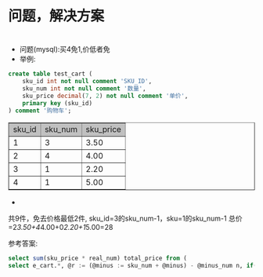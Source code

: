 

# 问题，解决方案



#
* 问题(mysql):买4免1,价低者免
* 举例:

```sql
create table test_cart (
	sku_id int not null comment 'SKU_ID',
	sku_num int not null comment '数量',
	sku_price decimal(7, 2) not null comment '单价',
	primary key (sku_id)
) comment '购物车';
```
<table border=1>
<tr>
<td bgcolor=silver class='medium'>sku_id</td>
<td bgcolor=silver class='medium'>sku_num</td>
<td bgcolor=silver class='medium'>sku_price</td>
</tr>

<tr>
<td class='normal' valign='top'>1</td>
<td class='normal' valign='top'>3</td>
<td class='normal' valign='top'>3.50</td>
</tr>

<tr>
<td class='normal' valign='top'>2</td>
<td class='normal' valign='top'>4</td>
<td class='normal' valign='top'>4.00</td>
</tr>

<tr>
<td class='normal' valign='top'>3</td>
<td class='normal' valign='top'>1</td>
<td class='normal' valign='top'>2.20</td>
</tr>

<tr>
<td class='normal' valign='top'>4</td>
<td class='normal' valign='top'>1</td>
<td class='normal' valign='top'>5.00</td>
</tr>
</table>


* 
共9件，免去价格最低2件, sku_id=3的sku_num-1，sku=1的sku_num-1
总价=2*3.50+4*4.00+0*2.20+1*5.00=28

参考答案:
```sql
select sum(sku_price * real_num) total_price from (
select e_cart.*, @r := (@minus := sku_num + @minus) - @minus_num n, if(@r <= 0, 0, if(sku_num - @r <= 0, sku_num, @r)) real_num from e_cart, (select @minus := 0) t0, (select @minus_num := sum(sku_num) div 4 from e_cart) t1 order by sku_price) t

```



